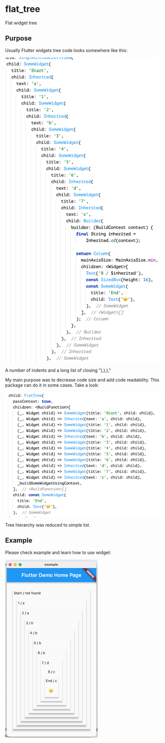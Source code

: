 # flat_tree

Flat widget tree

## Purpose

Usually Flutter widgets tree code looks somewhere like this:

<img src="https://github.com/sla-000/flutter_flat_tree/raw/master/doc/classic.png" width="500" />

A number of indents and a long list of closing "),),),"

My main purpose was to decrease code size and add code readability.
This package can do it in some cases. Take a look:

<img src="https://github.com/sla-000/flutter_flat_tree/raw/master/doc/flat_tree.png" width="600" />

Tree hierarchy was reduced to simple list.

## Example

Please check example and learn how to use widget:

<img src="https://github.com/sla-000/flutter_flat_tree/raw/master/doc/example.png" width="300" />
